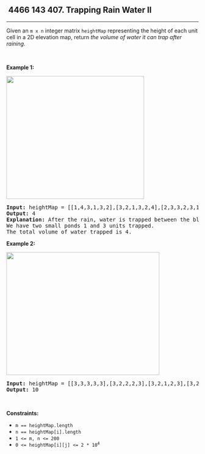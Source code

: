<h2> 4466 143
407. Trapping Rain Water II</h2><hr><div><p>Given an <code>m x n</code> integer matrix <code>heightMap</code> representing the height of each unit cell in a 2D elevation map, return <em>the volume of water it can trap after raining</em>.</p>

<p>&nbsp;</p>
<p><strong class="example">Example 1:</strong></p>
<img alt="" src="https://assets.leetcode.com/uploads/2021/04/08/trap1-3d.jpg" style="width: 361px; height: 321px;">
<pre><strong>Input:</strong> heightMap = [[1,4,3,1,3,2],[3,2,1,3,2,4],[2,3,3,2,3,1]]
<strong>Output:</strong> 4
<strong>Explanation:</strong> After the rain, water is trapped between the blocks.
We have two small ponds 1 and 3 units trapped.
The total volume of water trapped is 4.
</pre>

<p><strong class="example">Example 2:</strong></p>
<img alt="" src="https://assets.leetcode.com/uploads/2021/04/08/trap2-3d.jpg" style="width: 401px; height: 321px;">
<pre><strong>Input:</strong> heightMap = [[3,3,3,3,3],[3,2,2,2,3],[3,2,1,2,3],[3,2,2,2,3],[3,3,3,3,3]]
<strong>Output:</strong> 10
</pre>

<p>&nbsp;</p>
<p><strong>Constraints:</strong></p>

<ul>
	<li><code>m == heightMap.length</code></li>
	<li><code>n == heightMap[i].length</code></li>
	<li><code>1 &lt;= m, n &lt;= 200</code></li>
	<li><code>0 &lt;= heightMap[i][j] &lt;= 2 * 10<sup>4</sup></code></li>
</ul>
</div>